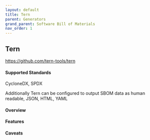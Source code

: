 ```yaml
---
layout: default
title: Tern
parent: Generators
grand_parent: Software Bill of Materials
nav_order: 1
---
```

## Tern

https://github.com/tern-tools/tern

#### Supported Standards
CycloneDX, SPDX

Additionally Tern can be configured to output SBOM data as human readable, JSON, HTML, YAML

#### Overview

#### Features

#### Caveats
